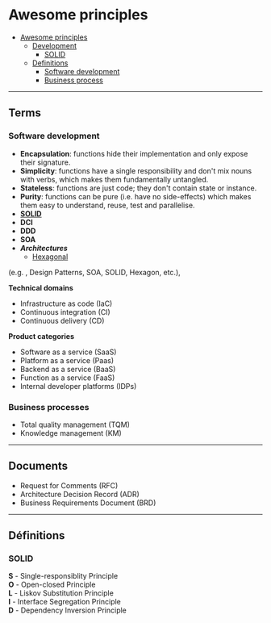 # Awesome principles

- [Awesome principles](#awesome-principles)
  - [Development](#development)
    - [SOLID](#solid)
  - [Definitions](#definitions)
    - [Software development](#software-development)
    - [Business process](#business-process)

-----------------------------------------------------------------------------------------

## Terms

### Software development

- **Encapsulation**: functions hide their implementation and only expose their signature.
- **Simplicity**: functions have a single responsibility and don't mix nouns with verbs, which makes them fundamentally untangled.
- **Stateless**: functions are just code; they don't contain state or instance.
- **Purity**: functions can be pure (i.e. have no side-effects) which makes them easy to understand, reuse, test and parallelise.
- **[SOLID](#solid)**
- **DCI**
- **DDD**
- **SOA**
- ***Architectures***
    - [Hexagonal](https://en.wikipedia.org/wiki/Hexagonal_architecture_(software))



(e.g. , Design Patterns, SOA, SOLID, Hexagon, etc.),


**Technical domains**

- Infrastructure as code (IaC)
- Continuous integration (CI)
- Continuous delivery (CD)

**Product categories**

- Software as a service (SaaS)
- Platform as a service (Paas)
- Backend as a service (BaaS)
- Function as a service (FaaS)
- Internal developer platforms (IDPs)

### Business processes

- Total quality management (TQM)
- Knowledge management (KM)

-----------------------------------------------------------------------------------------

## Documents

- Request for Comments (RFC)
- Architecture Decision Record (ADR)
- Business Requirements Document (BRD)

-----------------------------------------------------------------------------------------

## Définitions

### SOLID

**S** - Single-responsiblity Principle  
**O** - Open-closed Principle  
**L** - Liskov Substitution Principle  
**I** - Interface Segregation Principle  
**D** - Dependency Inversion Principle



